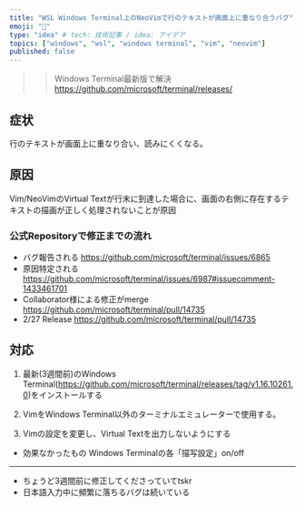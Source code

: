 ```yaml
---
title: "WSL Windows Terminal上のNeoVimで行のテキストが画面上に重なり合うバグ"
emoji: "📘"
type: "idea" # tech: 技術記事 / idea: アイデア
topics: ["windows", "wsl", "windows terminal", "vim", "neovim"]
published: false
---
```


>> Windows Terminal最新版で解決 https://github.com/microsoft/terminal/releases/

## 症状

行のテキストが画面上に重なり合い、読みにくくなる。

## 原因

Vim/NeoVimのVirtual Textが行末に到達した場合に、画面の右側に存在するテキストの描画が正しく処理されないことが原因

### 公式Repositoryで修正までの流れ

- バグ報告される https://github.com/microsoft/terminal/issues/6865
- 原因特定される https://github.com/microsoft/terminal/issues/6987#issuecomment-1433461701
- Collaborator様による修正がmerge https://github.com/microsoft/terminal/pull/14735
- 2/27 Release https://github.com/microsoft/terminal/pull/14735

## 対応

1. 最新(3週間前)のWindows Terminal(https://github.com/microsoft/terminal/releases/tag/v1.16.10261.0)をインストールする

2. VimをWindows Terminal以外のターミナルエミュレーターで使用する。

3. Vimの設定を変更し、Virtual Textを出力しないようにする

- 効果なかったもの
Windows Terminalの各「描写設定」on/off

---

- ちょうど3週間前に修正してくださっていてtskr
- 日本語入力中に頻繁に落ちるバグは続いている
